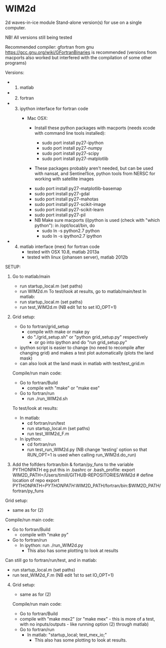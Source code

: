 WIM2d
=====

2d waves-in-ice module
Stand-alone version(s) for use on a single computer.

NB! All versions still being tested

Recommended compiler: gfortran from gnu 
https://gcc.gnu.org/wiki/GFortranBinaries
is recommended (versions from macports also worked but interfered with the compilation
of some other programs)

Versions:
- 1. matlab
- 2. fortran
- 3. ipython interface for fortran code
     - Mac OSX:
         - Install these python packages with macports (needs xcode with command line tools installed):
            * sudo port install py27-ipython
            * sudo port install py27-numpy
            * sudo port install py27-scipy
            * sudo port install py27-matplotlib

         - These packages probably aren't needed, but can be used with nansat,
           and Sentinel1ice, python tools from NERSC for working with satellite images
         * sudo port install py27-matplotlib-basemap
         * sudo port install py27-gdal
         * sudo port install py27-mahotas
         * sudo port install py27-scikit-image
         * sudo port install py27-scikit-learn
         * sudo port install py27-pil

        - NB Make sure macports (i)python is used (check with "which python"):
          in /opt/local/bin, do
            * sudo ln -s python2.7  python
            * sudo ln -s ipython2.7 ipython

- 4. matlab interface (mex) for fortran code
     - tested with OSX 10.8, matlab 2013a
     - tested with linux (johansen server), matlab 2012b

SETUP:

1. Go to matlab/main
   * run startup_local.m (set paths)
   * run WIM2d.m
   To test/look at results, go to matlab/main/test
   In matlab:
   * run startup_local.m (set paths)
   * run test_WIM2d.m    (NB edit 1st to set IO_OPT=1)

2. Grid setup:
   - Go to fortran/grid_setup
      * compile with make or make py
      * do "./grid_setup.sh" or "python grid_setup.py" respectively
         - or go into ipython and do "run grid_setup.py"
   - ipython script is easier to change (no need to recompile after changing grid)
      and makes a test plot automatically (plots the land mask)
   - can also look at the land mask in matlab with test/test_grid.m

   Compile/run main code:
   - Go to fortran/Build
      * compile with "make" or "make exe"
   - Go to fortran/run
      * run ./run_WIM2d.sh

   To test/look at results:
   - In matlab:
      * cd fortran/run/test
      * run startup_local.m (set paths)
      * run test_WIM2d_F.m
   - In ipython:
      * cd fortran/run
      * run test_run_WIM2d.py
         (NB change 'testing' option so that RUN_OPT=1
          is used when calling run_WIM2d.do_run)

3. Add the folfders fortran/bin & fortan/py_funs to the variable PYTHONPATH
   eg put this in .bashrc or .bash_profile:
   export WIM2D_PATH=/Users/timill/GITHUB-REPOSITORIES/WIM2d # define location of repo
   export PYTHONPATH=$PYTHONPATH:$WIM2D_PATH/fortran/bin:$WIM2D_PATH/fortran/py_funs

Grid setup:
   - same as for (2)

   Compile/run main code:
   - Go to fortran/Build
      * compile with "make py"
   - Go to fortran/run
     * In ipython: run ./run_WIM2d.py
          - This also has some plotting to look at results

   Can still go to fortran/run/test,
   and in matlab:
   * run startup_local.m (set paths)
   * run test_WIM2d_F.m  (NB edit 1st to set IO_OPT=1)

4. Grid setup:
   - same as for (2)

   Compile/run main code:
   - Go to fortran/Build
   * compile with "make mex2" (or "make mex" - this is more of a test,
     with no inputs/outputs - like running option (2) through matlab)
   - Go to fortran/run
     * In matlab: "startup_local; test_mex_io;"
          - This also has some plotting to look at results.
